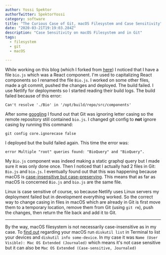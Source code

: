 ```yaml
---
author: Yossi Spektor
authorTwitter: SpektorYossi
category: software
title: "The Curious Case of Git, macOS Filesystem and Case Sensitivity"
date: "2020-03-21T19:19:03.284Z"
description: "Case Sensitivity on macOS Filesystem and in Git"
tags:
  - filesystem
  - git
  - macOS

---
```


While working on this blog (which I forked from [here](https://github.com/gatsbyjs/gatsby-starter-blog)) I noticed that I have a file `bio.js` which was a React component. I'm used to capitalizing React components so I renamed the file `Bio.js`. I worked on some other files, made a git commit, pushed the changes and deployed. The build failed. I use Netlify for deployments so I started reading their build logs. The build failed because of this error:

```
Can't resolve './Bio' in '/opt/build/repo/src/components'
```

After some [googling](https://stackoverflow.com/a/53116/5863693) I found out that Git was ignoring letter casing so the remote repository still contained `bio.js`. I changed git config to **not** ignore casing by running this command:

```
git config core.ignorecase false
```

I deployed but the build failed again. This time the error was:

```
error Multiple "root" queries found: "BioQuery" and "BioQuery".
```

My `Bio.js` component was indeed making a static graphql query but I made sure it was only done once. Then I noticed that I actually had 2 files in Git: `Bio.js` and `bio.js`. I eventually found out that this was happening because macOS is [case-insensitive but case-preserving](https://stackoverflow.com/a/18000286/5863693). This means that as far as macOS is concerned `Bio.js` and `bio.js` are the same file.

Linux is case sensitive of course, so because Netlify uses Linux servers my deployment failed but in development everything worked. So the correct way to change casing in files in macOS which are already in Git is first move them to a temporary location, remove them from Git (using `git rm`), push the changes, then return the file back and add it to Git.

---

By the way, macOS filesystem is not necessarily case-insensitive as in my case. To [find out](https://apple.stackexchange.com/a/22304/228585) regarding your macOS run `diskutil list` in Terminal to list your devices and `diskutil info some-device`. In my case it was `Name (User Visible): Mac OS Extended (Journaled)` which means it's not case sensitive but it can also be `Mac OS Extended (Case-sensitive, Journaled)`
